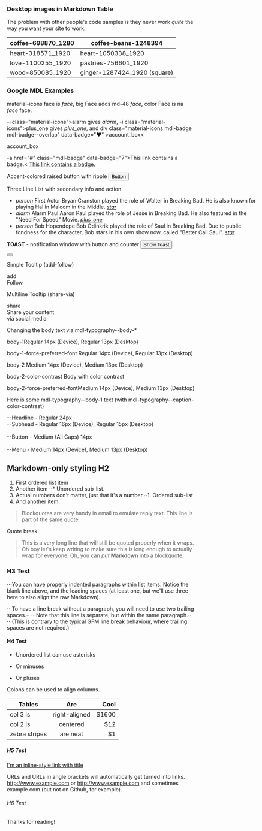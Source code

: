 ### Desktop images in Markdown Table

The problem with other people's code samples is they never work *quite* the way you want your site to work.

| coffee-698870_1280 | coffee-beans-1248394 |
| ---- | ---- |
| heart-318571_1920 | heart-1050338_1920 |
| love-1100255_1920 | pastries-756601_1920 |
| wood-850085_1920 | ginger-1287424_1920 (square) |

### Google MDL Examples

material-icons face is <i class="material-icons">face</i>,
big Face adds md-48 <i class="material-icons md-48">face</i>,
color Face is na <i class="material-icons md-48 na">face</i> face.<br/>

-i class="material-icons">alarm</i> gives <i class="material-icons">alarm</i>,
-i class="material-icons">plus_one</i> gives <i class="material-icons">plus_one</i>,
and div class="material-icons mdl-badge mdl-badge--overlap" data-badge="♥" >account_box<
<div class="material-icons mdl-badge mdl-badge--overlap" data-badge="♥">account_box</div>

-a href="#" class="mdl-badge" data-badge="7">This link contains a badge.<
<a href="#" class="mdl-badge" data-badge="7">This link contains a badge.</a>

Accent-colored raised button with ripple
<button class="mdl-button mdl-js-button mdl-button--raised mdl-js-ripple-effect mdl-button--accent">
Button
</button>

Three Line List with secondary info and action
<style>
.demo-list-three {
width: 650px;
}
</style>

<ul class="demo-list-three mdl-list">
<li class="mdl-list__item mdl-list__item--three-line">
<span class="mdl-list__item-primary-content">
  <i class="material-icons mdl-list__item-avatar">person</i>
  <span>First Actor</span>
  <span class="mdl-list__item-text-body">
    Bryan Cranston played the role of Walter in Breaking Bad. He is also known
    for playing Hal in Malcom in the Middle.
  </span>
</span>
<span class="mdl-list__item-secondary-content">
  <a class="mdl-list__item-secondary-action" href="#"><i class="material-icons">star</i></a>
</span>
</li>
<li class="mdl-list__item mdl-list__item--three-line">
<span class="mdl-list__item-primary-content">
  <i class="material-icons  mdl-list__item-avatar">alarm</i>
  <span>Alarm Paul</span>
  <span class="mdl-list__item-text-body">
    Aaron Paul played the role of Jesse in Breaking Bad. He also featured in
    the "Need For Speed" Movie.
  </span>
</span>
<span class="mdl-list__item-secondary-content">
  <a class="mdl-list__item-secondary-action" href="#"><i class="material-icons">plus_one</i></a>
</span>
</li>
<li class="mdl-list__item mdl-list__item--three-line">
<span class="mdl-list__item-primary-content">
  <i class="material-icons  mdl-list__item-avatar">person</i>
  <span>Bob Hopendope</span>
  <span class="mdl-list__item-text-body">
    Bob Odinkrik played the role of Saul in Breaking Bad. Due to public fondness for the
    character, Bob stars in his own show now, called "Better Call Saul".
  </span>
</span>
<span class="mdl-list__item-secondary-content">
  <a class="mdl-list__item-secondary-action" href="#"><i class="material-icons">star</i></a>
</span>
</li>
</ul>

**TOAST** - notification window with button and counter
<button id="demo-show-toast" class="mdl-button mdl-js-button mdl-button--raised" type="button">Show Toast</button>
<div id="demo-toast-example" class="mdl-js-snackbar mdl-snackbar">
<div class="mdl-snackbar__text"></div>
<button class="mdl-snackbar__action" type="button"></button>
</div>
<script>
(function() {
'use strict';
window['counter'] = 0;
var snackbarContainer = document.querySelector('#demo-toast-example');
var showToastButton = document.querySelector('#demo-show-toast');
showToastButton.addEventListener('click', function() {
'use strict';
var data = {message: 'Example Message # ' + ++counter};
snackbarContainer.MaterialSnackbar.showSnackbar(data);
});
}());
</script>

Simple Tooltip (add-follow)
<div id="tt1" class="icon material-icons">add</div>
<div class="mdl-tooltip" for="tt1">
Follow
</div>

Multiline Tooltip (share-via)
<div id="tt4" class="icon material-icons">share</div>
<div class="mdl-tooltip" for="tt4">
Share your content<br>via social media
</div>

Changing the body text via mdl-typography--body-*
<p class="mdl-typography--body-1">body-1Regular 14px (Device), Regular 13px (Desktop)</p>
<p class="mdl-typography--body-1-force-preferred-font">body-1-force-preferred-font Regular 14px (Device), Regular 13px (Desktop)</p>
<p class="mdl-typography--body-2">body-2 Medium 14px (Device), Medium 13px (Desktop)</p>
<p class="mdl-typography--body-2-color-contrast">body-2-color-contrast Body with color contrast</p>
<p class="mdl-typography--body-2-force-preferred-font">body-2-force-preferred-fontMedium 14px (Device), Medium 13px (Desktop)</p>
<p class="mdl-typography--body-1">
 Here is some mdl-typography--body-1 text <span class="mdl-typography--caption-color-contrast">(with mdl-typography--caption-color-contrast)</span>
</p>
<p>
<div class="mdl-typography--headline">--Headline - Regular 24px</div>
<div class="mdl-typography--subhead">--Subhead - Regular 16px (Device), Regular 15px (Desktop)</div>
<br />
<div class="mdl-typography--button">--Button - Medium (All Caps) 14px</div>
<br />
<div class="mdl-typography--menu">--Menu - Medium 14px (Device), Medium 13px (Desktop)</div>
</p>

## Markdown-only styling H2

1. First ordered list item
2. Another item
⋅⋅* Unordered sub-list.
1. Actual numbers don't matter, just that it's a number
⋅⋅1. Ordered sub-list
4. And another item.

> Blockquotes are very handy in email to emulate reply text.
> This line is part of the same quote.

Quote break.

> This is a very long line that will still be quoted properly when it wraps. Oh boy let's keep writing to make sure this is long enough to actually wrap for everyone. Oh, you can *put* **Markdown** into a blockquote.

### H3 Test

⋅⋅⋅You can have properly indented paragraphs within list items. Notice the blank line above, and the leading spaces (at least one, but we'll use three here to also align the raw Markdown).

⋅⋅⋅To have a line break without a paragraph, you will need to use two trailing spaces.⋅⋅
⋅⋅⋅Note that this line is separate, but within the same paragraph.⋅⋅
⋅⋅⋅(This is contrary to the typical GFM line break behaviour, where trailing spaces are not required.)

#### H4 Test

* Unordered list can use asterisks
- Or minuses
+ Or pluses

Colons can be used to align columns.

| Tables        | Are           | Cool  |
| ------------- |:-------------:| -----:|
| col 3 is      | right-aligned | $1600 |
| col 2 is      | centered      |   $12 |
| zebra stripes | are neat      |    $1 |


##### H5 Test

[I'm an inline-style link with title](https://www.google.com "Google's Homepage")

URLs and URLs in angle brackets will automatically get turned into links.
http://www.example.com or <http://www.example.com> and sometimes
example.com (but not on Github, for example).

###### H6 Test

Thanks for reading!
